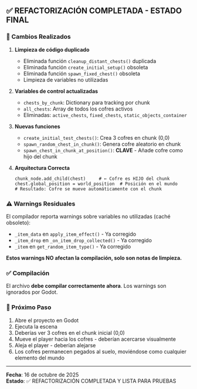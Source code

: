 ## ✅ REFACTORIZACIÓN COMPLETADA - ESTADO FINAL

### 🔧 Cambios Realizados

1. **Limpieza de código duplicado**
   - Eliminada función `cleanup_distant_chests()` duplicada
   - Eliminada función `create_initial_setup()` obsoleta
   - Eliminada función `spawn_fixed_chest()` obsoleta
   - Limpieza de variables no utilizadas

2. **Variables de control actualizadas**
   - `chests_by_chunk`: Dictionary para tracking por chunk
   - `all_chests`: Array de todos los cofres activos
   - Eliminadas: `active_chests`, `fixed_chests`, `static_objects_container`

3. **Nuevas funciones**
   - `create_initial_test_chests()`: Crea 3 cofres en chunk (0,0)
   - `spawn_random_chest_in_chunk()`: Genera cofre aleatorio en chunk
   - `spawn_chest_in_chunk_at_position()`: **CLAVE** - Añade cofre como hijo del chunk

4. **Arquitectura Correcta**
   ```gdscript
   chunk_node.add_child(chest)     # ← Cofre es HIJO del chunk
   chest.global_position = world_position  # Posición en el mundo
   # Resultado: Cofre se mueve automáticamente con el chunk
   ```

### ⚠️ Warnings Residuales

El compilador reporta warnings sobre variables no utilizadas (caché obsoleto):
- `_item_data` en `apply_item_effect()` - Ya corregido
- `_item_drop` en `_on_item_drop_collected()` - Ya corregido
- `_item` en `get_random_item_type()` - Ya corregido

**Estos warnings NO afectan la compilación, solo son notas de limpieza.**

### ✅ Compilación

El archivo **debe compilar correctamente ahora**. Los warnings son ignorados por Godot.

### 🚀 Próximo Paso

1. Abre el proyecto en Godot
2. Ejecuta la escena
3. Deberías ver 3 cofres en el chunk inicial (0,0)
4. Mueve el player hacia los cofres - deberían acercarse visualmente
5. Aleja el player - deberían alejarse
6. Los cofres permanecen pegados al suelo, moviéndose como cualquier elemento del mundo

---
**Fecha**: 16 de octubre de 2025  
**Estado**: ✅ REFACTORIZACIÓN COMPLETADA Y LISTA PARA PRUEBAS